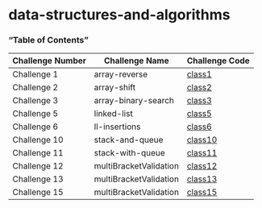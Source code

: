 # data-structures-and-algorithms

### “Table of Contents”

Challenge Number | Challenge Name | Challenge Code 
-----------------|----------------|---------------
Challenge 1      | array-reverse  | [class1](https://github.com/AhmedAbuSamaan-401-advanced-javascript/data-structures-and-algorithms/tree/master/arrayReverse)
Challenge 2      | array-shift    | [class2](https://github.com/AhmedAbuSamaan-401-advanced-javascript/data-structures-and-algorithms/tree/master/arrayShift)
Challenge 3      | array-binary-search    | [class3](https://github.com/AhmedAbuSamaan-401-advanced-javascript/data-structures-and-algorithms/tree/master/arrayBinarySearch)
Challenge 5      | linked-list   | [class5](https://github.com/AhmedAbuSamaan-401-advanced-javascript/data-structures-and-algorithms/tree/master/Data-Structures)
Challenge 6      | ll-insertions   | [class6](https://github.com/AhmedAbuSamaan-401-advanced-javascript/data-structures-and-algorithms/tree/master/Data-Structures)
Challenge 10      | stack-and-queue   | [class10](https://github.com/AhmedAbuSamaan-401-advanced-javascript/data-structures-and-algorithms/tree/master/stacksAndQueues)
Challenge 11      | stack-with-queue   | [class11](https://github.com/AhmedAbuSamaan-401-advanced-javascript/data-structures-and-algorithms/tree/master/queueWithStacks)
Challenge 12      | multiBracketValidation  | [class12](https://github.com/AhmedAbuSamaan-401-advanced-javascript/data-structures-and-algorithms/tree/master/fifoAnimalShelter)
Challenge 13      | multiBracketValidation  | [class13](https://github.com/AhmedAbuSamaan-401-advanced-javascript/data-structures-and-algorithms/tree/master/multiBracketValidation)
Challenge 15      | multiBracketValidation  | [class15](https://github.com/AhmedAbuSamaan-401-advanced-javascript/data-structures-and-algorithms/tree/master/tree)


